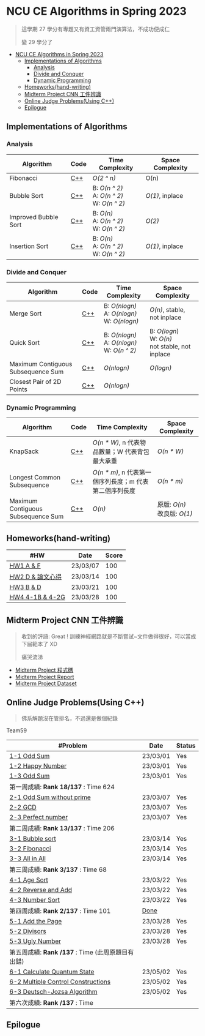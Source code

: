 # NCU CE Algorithms in Spring 2023

> 這學期 27 學分有專題又有資工資管兩門演算法，不成功便成仁
>
> 變 29 學分了

- [NCU CE Algorithms in Spring 2023](#ncu-ce-algorithms-in-spring-2023)
  - [Implementations of Algorithms](#implementations-of-algorithms)
    - [Analysis](#analysis)
    - [Divide and Conquer](#divide-and-conquer)
    - [Dynamic Programming](#dynamic-programming)
  - [Homeworks(hand-writing)](#homeworkshand-writing)
  - [Midterm Project CNN 工件辨識](#midterm-project-cnn-工件辨識)
  - [Online Judge Problems(Using C++)](#online-judge-problemsusing-c)
  - [Epilogue](#epilogue)

## Implementations of Algorithms

### Analysis

| Algorithm            | Code                                                 | Time Complexity                                     | Space Complexity |
| -------------------- | ---------------------------------------------------- | --------------------------------------------------- | ---------------- |
| Fibonacci            | [C++](./implementations/analysis/fibonacci.cpp)      | _O(2 ^ n)_                                          | O(n)             |
| Bubble Sort          | [C++](./implementations/analysis/bubble-sort.cpp)    | B: _O(n ^ 2)_<br />A: _O(n ^ 2)_<br />W: _O(n ^ 2)_ | _O(1)_, inplace  |
| Improved Bubble Sort | [C++](./implementations/analysis/bubble-sort.cpp)    | B: _O(n)_<br />A: _O(n ^ 2)_<br />W: _O(n ^ 2)_     | _O(2)_           |
| Insertion Sort       | [C++](./implementations/analysis/insertion-sort.cpp) | B: _O(n)_<br />A: _O(n ^ 2)_<br />W: _O(n ^ 2)_     | _O(1)_, inplace  |

### Divide and Conquer

| Algorithm                          | Code                                                       | Time Complexity                                     | Space Complexity                                       |
| ---------------------------------- | ---------------------------------------------------------- | --------------------------------------------------- | ------------------------------------------------------ |
| Merge Sort                         | [C++](./implementations/divide-and-conquer/merge-sort.cpp) | B: _O(nlogn)_<br />A: _O(nlogn)_<br />W: _O(nlogn)_ | _O(n)_, stable, not inplace                            |
| Quick Sort                         | [C++](./implementations)                                   | B: _O(nlogn)_<br />A: _O(nlogn)_<br />W: _O(n ^ 2)_ | B: _O(logn_)<br/>W: _O(n)_<br/>not stable, not inplace |
| Maximum Contiguous Subsequence Sum | [C++](./implementations/divide-and-conquer/MCSS.cpp)       | _O(nlogn)_                                          | _O(logn)_                                              |
| Closest Pair of 2D Points          | [C++](./implementations)                                   | _O(nlogn)_                                          |                                                        |

### Dynamic Programming

| Algorithm                          | Code                                        | Time Complexity                                         | Space Complexity                |
| ---------------------------------- | ------------------------------------------- | ------------------------------------------------------- | ------------------------------- |
| KnapSack                           | [C++](./implementations/dp/DP-KnapSack.cpp) | _O(n \* W)_, n 代表物品數量；W 代表背包最大承重         | _O(n \* W)_                     |
| Longest Common Subsequence         | [C++](./implementations/dp/DP-LCS.cpp)      | _O(n \* m)_, n 代表第一個序列長度；m 代表第二個序列長度 | _O(n \* m)_                     |
| Maximum Contiguous Subsequence Sum | [C++](./implementations/dp/DP-MCSS.cpp)     | _O(n)_                                                  | 原版: _O(n)_<br/>改良版: _O(1)_ |

## Homeworks(hand-writing)

| #HW                                                  | Date     | Score |
| ---------------------------------------------------- | -------- | ----- |
| [HW1 A & F](./homeworks/hw1/)                        | 23/03/07 | 100   |
| [HW2 D & 論文心得](./homeworks/hw2/)                 | 23/03/14 | 100   |
| [HW3 B & D](./homeworks/hw3/)                        | 23/03/21 | 100   |
| [HW4 4-1B & 4-2G](./homeworks/hw4/HW4_109403019.pdf) | 23/03/28 | 100   |

## Midterm Project CNN 工件辨識

> 收到的評語: Great ! 訓練神經網路就是不斷嘗試~文件做得很好，可以當成下屆範本了 XD
>
> 痛哭流涕

- [Midterm Project 程式碼](./midterm-project/MidTerm_Project_109403019_%E9%84%92%E7%BF%94%E5%AE%87.ipynb)
- [Midterm Project Report](./midterm-project/MidTerm_Project_109403019_%E9%84%92%E7%BF%94%E5%AE%87.pdf)
- [Midterm Project Dataset](./midterm-project/dataset/)

## Online Judge Problems(Using C++)

> 佛系解題沒在管排名，不過還是做個紀錄

Team59

| #Problem                                                                                     | Date                                  | Status |
| -------------------------------------------------------------------------------------------- | ------------------------------------- | ------ |
| [1-1 Odd Sum](./oj-problems/01/1-1_odd_sum.cpp)                                              | 23/03/01                              | Yes    |
| [1-2 Happy Number](./oj-problems/01/1-2_happy_number.cpp)                                    | 23/03/01                              | Yes    |
| [1-3 Odd Sum](./oj-problems/01/1-1_odd_sum.cpp)                                              | 23/03/01                              | Yes    |
| 第一周成績: **Rank 18/137** : Time 624                                                       |                                       |        |
| [2-1 Odd Sum without prime](./oj-problems/02/2-1_odd_sum_without_prime.cpp)                  | 23/03/07                              | Yes    |
| [2-2 GCD](./oj-problems/02/2-2_GCD.cpp)                                                      | 23/03/07                              | Yes    |
| [2-3 Perfect number](./oj-problems/02/2-3_perfect_number.cpp)                                | 23/03/07                              | Yes    |
| 第二周成績: **Rank 13/137** : Time 206                                                       |                                       |        |
| [3-1 Bubble sort](./oj-problems/03/3-1_bubble.cpp)                                           | 23/03/14                              | Yes    |
| [3-2 Fibonacci](./oj-problems/03/3-2_fibonacci.cpp)                                          | 23/03/14                              | Yes    |
| [3-3 All in All](./oj-problems/03/3-3_all_int_all.cpp)                                       | 23/03/14                              | Yes    |
| 第三周成績: **Rank 3/137** : Time 68                                                         |                                       |        |
| [4-1 Age Sort](./oj-problems/04/4-1_age_sort.cpp)                                            | 23/03/22                              | Yes    |
| [4-2 Reverse and Add](./oj-problems/04/4-2_reverse_and_add.cpp)                              | 23/03/22                              | Yes    |
| [4-3 Number Sort](./oj-problems/04/4-3_number_sort.cpp)                                      | 23/03/22                              | Yes    |
| 第四周成績: **Rank 2/137** : Time 101                                                        | [Done](./oj-problems/src/04-0321.png) |        |
| [5-1 Add the Page](./oj-problems/05/5-1_add_the_page.cpp)                                    | 23/03/28                              | Yes    |
| [5-2 Divisors](./oj-problems/05/5-2_divisors.cpp)                                            | 23/03/28                              | Yes    |
| [5-3 Ugly Number](./oj-problems/05/5-3_ugly_number.cpp)                                      | 23/03/28                              | Yes    |
| 第五周成績: **Rank /137** : Time (此周原題目有出錯)                                          |                                       |        |
| [6-1 Calculate Quantum State](./oj-problems/06/6-1_Calculate_quantum_state.py)               | 23/05/02                              | Yes    |
| [6-2 Multiple Control Constructions](./oj-problems/06/6-2_Multiple_Control_Constructions.py) | 23/05/02                              | Yes    |
| [6-3 Deutsch-Jozsa Algorithm](./oj-problems/06/6-3_Deutsch-Jozsa_Algorithm.py)               | 23/05/02                              | Yes    |
| 第六次成績: **Rank /137** : Time                                                             |                                       |        |

## Epilogue
